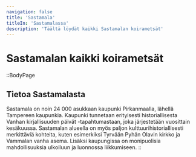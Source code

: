 ```yaml
---
navigation: false
title: 'Sastamala'
titleIn: 'Sastamalassa'
description: 'Täältä löydät kaikki Sastamalan koirametsät'
---
```

# Sastamalan kaikki koirametsät

::BodyPage
## Tietoa Sastamalasta
Sastamala on noin 24 000 asukkaan kaupunki Pirkanmaalla, lähellä Tampereen kaupunkia. Kaupunki tunnetaan erityisesti historiallisesta Vanhan kirjallisuuden päivät -tapahtumastaan, joka järjestetään vuosittain kesäkuussa. Sastamalan alueella on myös paljon kulttuurihistoriallisesti merkittäviä kohteita, kuten esimerkiksi Tyrvään Pyhän Olavin kirkko ja Vammalan vanha asema. Lisäksi kaupungissa on monipuolisia mahdollisuuksia ulkoiluun ja luonnossa liikkumiseen.
::